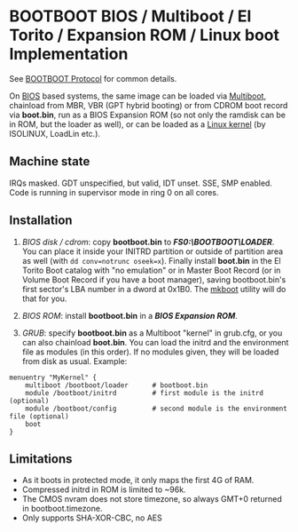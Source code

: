 BOOTBOOT BIOS / Multiboot / El Torito / Expansion ROM / Linux boot Implementation
=================================================================================

See [BOOTBOOT Protocol](https://gitlab.com/bztsrc/bootboot) for common details.

On [BIOS](http://www.scs.stanford.edu/05au-cs240c/lab/specsbbs101.pdf) based systems, the same image can be loaded via
[Multiboot](https://www.gnu.org/software/grub/manual/multiboot/multiboot.html),
chainload from MBR, VBR (GPT hybrid booting) or from CDROM boot record via __boot.bin__, run as a BIOS Expansion ROM
(so not only the ramdisk can be in ROM, but the loader as well), or can be loaded as a
[Linux kernel](https://elixir.bootlin.com/linux/latest/source/Documentation/x86/boot.txt) (by ISOLINUX, LoadLin etc.).

Machine state
-------------

IRQs masked. GDT unspecified, but valid, IDT unset. SSE, SMP enabled. Code is running in supervisor mode in ring 0 on all cores.

Installation
------------

1. *BIOS disk / cdrom*: copy __bootboot.bin__ to **_FS0:\BOOTBOOT\LOADER_**. You can place it inside your INITRD partition
        or outside of partition area as well (with `dd conv=notrunc oseek=x`). Finally install __boot.bin__ in the
        El Torito Boot catalog with "no emulation" or in Master Boot Record (or in Volume Boot Record if you have a boot manager),
        saving bootboot.bin's first sector's LBA number in a dword at 0x1B0. The [mkboot](https://gitlab.com/bztsrc/bootboot/blob/master/x86_64-bios/mkboot.c)
        utility will do that for you.

2. *BIOS ROM*: install __bootboot.bin__ in a **_BIOS Expansion ROM_**.

3. *GRUB*: specify __bootboot.bin__ as a Multiboot "kernel" in grub.cfg, or you can also chainload __boot.bin__. You can load
the initrd and the environment file as modules (in this order). If no modules given, they will be loaded from disk as usual. Example:

```
menuentry "MyKernel" {
    multiboot /bootboot/loader      # bootboot.bin
    module /bootboot/initrd         # first module is the initrd (optional)
    module /bootboot/config         # second module is the environment file (optional)
    boot
}
```

Limitations
-----------

 - As it boots in protected mode, it only maps the first 4G of RAM.
 - Compressed initrd in ROM is limited to ~96k.
 - The CMOS nvram does not store timezone, so always GMT+0 returned in bootboot.timezone.
 - Only supports SHA-XOR-CBC, no AES
